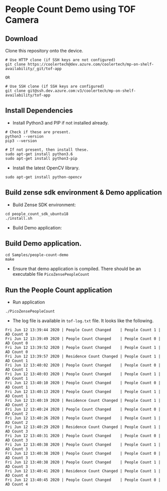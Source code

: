 # People Count Demo using TOF Camera



## Download 
Clone this repository onto the device. 
```
# Use HTTP clone (if SSH keys are not configured)
git clone https://coolertech@dev.azure.com/coolertech/mp-on-shelf-availability/_git/tof-app

OR

# Use SSH clone (if SSH keys are configured)
git clone git@ssh.dev.azure.com:v3/coolertech/mp-on-shelf-availability/tof-app
```

## Install Dependencies
* Install Python3 and PIP if not installed already.
```
# Check if these are present.
python3 --version
pip3 --version

# If not present, then install these.
sudo apt-get install python3.6
sudo apt-get install python3-pip
```

* Install the latest OpenCV library.
```
sudo apt-get install python-opencv
```


## Build zense sdk environment & Demo application
* Build Zense SDK environment:
```
cd people_count_sdk_ubuntu18
./install.sh
```

* Build Demo application:
## Build Demo application.
```
cd Samples/people-count-demo
make
```

* Ensure that demo application is compiled. There should be an executable file `PicoZensePeopleCount `


## Run the People Count application
* Run application
```
./PicoZensePeopleCount
```
* The log file is available in `tof-log.txt` file. It looks like the following.
```
Fri Jun 12 13:39:44 2020 | People Count Changed    | People Count 1 | AD Count 0
Fri Jun 12 13:39:49 2020 | People Count Changed    | People Count 0 | AD Count 0
Fri Jun 12 13:39:52 2020 | People Count Changed    | People Count 1 | AD Count 0
Fri Jun 12 13:39:57 2020 | Residence Count Changed | People Count 1 | AD Count 1
Fri Jun 12 13:40:02 2020 | People Count Changed    | People Count 0 | AD Count 1
Fri Jun 12 13:40:03 2020 | People Count Changed    | People Count 1 | AD Count 1
Fri Jun 12 13:40:10 2020 | People Count Changed    | People Count 0 | AD Count 1
Fri Jun 12 13:40:13 2020 | People Count Changed    | People Count 1 | AD Count 1
Fri Jun 12 13:40:19 2020 | Residence Count Changed | People Count 1 | AD Count 2
Fri Jun 12 13:40:24 2020 | People Count Changed    | People Count 0 | AD Count 2
Fri Jun 12 13:40:26 2020 | People Count Changed    | People Count 1 | AD Count 2
Fri Jun 12 13:40:29 2020 | Residence Count Changed | People Count 1 | AD Count 3
Fri Jun 12 13:40:31 2020 | People Count Changed    | People Count 0 | AD Count 3
Fri Jun 12 13:40:38 2020 | People Count Changed    | People Count 1 | AD Count 3
Fri Jun 12 13:40:38 2020 | People Count Changed    | People Count 0 | AD Count 3
Fri Jun 12 13:40:38 2020 | People Count Changed    | People Count 1 | AD Count 3
Fri Jun 12 13:40:41 2020 | Residence Count Changed | People Count 1 | AD Count 4
Fri Jun 12 13:40:45 2020 | People Count Changed    | People Count 0 | AD Count 4
```


